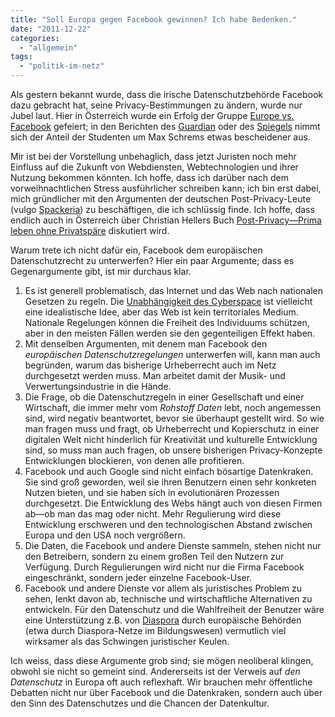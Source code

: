 ```yaml
---
title: "Soll Europa gegen Facebook gewinnen? Ich habe Bedenken."
date: "2011-12-22"
categories: 
  - "allgemein"
tags: 
  - "politik-im-netz"
---
```


Als gestern bekannt wurde, dass die irische Datenschutzbehörde Facebook dazu gebracht hat, seine Privacy-Bestimmungen zu ändern, wurde nur Jubel laut. Hier in Österreich wurde ein Erfolg der Gruppe [Europe vs. Facebook](http://europe-v-facebook.org/EN/en.html "europe-v-facebook.org | EUROPE versus FACEBOOK") gefeiert; in den Berichten des [Guardian](http://www.guardian.co.uk/technology/2011/dec/21/facebook-advertising-data "Facebook told to stop indefinitely holding users' advertising data | Technology | guardian.co.uk") oder des [Spiegels](http://www.spiegel.de/netzwelt/netzpolitik/0,1518,805121,00.html "Soziales Netzwerk: Irischer Datenschützer verteidigt Facebooks Klarnamenzwang - SPIEGEL ONLINE - Nachrichten - Netzwelt") nimmt sich der Anteil der Studenten um Max Schrems etwas bescheidener aus.

Mir ist bei der Vorstellung unbehaglich, dass jetzt Juristen noch mehr Einfluss auf die Zukunft von Webdiensten, Webtechnologien und ihrer Nutzung bekommen könnten. Ich hoffe, dass ich darüber nach dem vorweihnachtlichen Stress ausführlicher schreiben kann; ich bin erst dabei, mich gründlicher mit den Argumenten der deutschen Post-Privacy-Leute (vulgo [Spackeria](http://blog.spackeria.org/ "Die datenschutzkritische Spackeria | Vereinigung der post-privacy Spackessen und Spackos.")) zu beschäftigen, die ich schlüssig finde. Ich hoffe, dass endlich auch in Österreich über Christian Hellers Buch [Post-Privacy—Prima leben ohne Privatspäre](http://www.chbeck.de/productview.aspx?product=8550518 "Post-Privacy | Heller, Christian | Verlag C.H.Beck Literatur - Sachbuch - Wissenschaft") diskutiert wird.

Warum trete ich nicht dafür ein, Facebook dem europäischen Datenschutzrecht zu unterwerfen? Hier ein paar Argumente; dass es Gegenargumente gibt, ist mir durchaus klar.

1. Es ist generell problematisch, das Internet und das Web nach nationalen Gesetzen zu regeln. Die [Unabhängigkeit des Cyberspace](https://projects.eff.org/~barlow/Declaration-Final.html "A Declaration of the Independence of Cyberspace") ist vielleicht eine idealistische Idee, aber das Web ist kein territoriales Medium. Nationale Regelungen können die Freiheit des Individuums schützen, aber in den meisten Fällen werden sie den gegenteiligen Effekt haben.
2. Mit denselben Argumenten, mit denem man Facebook den _europäischen Datenschutzregelungen_ unterwerfen will, kann man auch begründen, warum das bisherige Urheberrecht auch im Netz durchgesetzt werden muss. Man arbeitet damit der Musik- und Verwertungsindustrie in die Hände.
3. Die Frage, ob die Datenschutzregeln in einer Gesellschaft und einer Wirtschaft, die immer mehr vom _Rohstoff Daten_ lebt, noch angemessen sind, wird negativ beantwortet, bevor sie überhaupt gestellt wird. So wie man fragen muss und fragt, ob Urheberrecht und Kopierschutz in einer digitalen Welt nicht hinderlich für Kreativität und kulturelle Entwicklung sind, so muss man auch fragen, ob unsere bisherigen Privacy-Konzepte Entwicklungen blockieren, von denen alle profitieren.
4. Facebook und auch Google sind nicht einfach bösartige Datenkraken. Sie sind groß geworden, weil sie ihren Benutzern einen sehr konkreten Nutzen bieten, und sie haben sich in evolutionären Prozessen durchgesetzt. Die Entwicklung des Webs hängt auch von diesen Firmen ab—ob man das mag oder nicht. Mehr Regulierung wird diese Entwicklung erschweren und den technologischen Abstand zwischen Europa und den USA noch vergrößern.
5. Die Daten, die Facebook und andere Dienste sammeln, stehen nicht nur den Betreibern, sondern zu einem großen Teil den Nutzern zur Verfügung. Durch Regulierungen wird nicht nur die Firma Facebook eingeschränkt, sondern jeder einzelne Facebook-User.
6. Facebook und andere Dienste vor allem als juristisches Problem zu sehen, lenkt davon ab, technische und wirtschaftliche Alternativen zu entwickeln. Für den Datenschutz und die Wahlfreiheit der Benutzer wäre eine Unterstützung z.B. von [Diaspora](https://joindiaspora.com/ "DIASPORA* ALPHA") durch europäische Behörden (etwa durch Diaspora-Netze im Bildungswesen) vermutlich viel wirksamer als das Schwingen juristischer Keulen.

Ich weiss, dass diese Argumente grob sind; sie mögen neoliberal klingen, obwohl sie nicht so gemeint sind. Andererseits ist der Verweis auf _den Datenschutz_ in Europa oft auch reflexhaft. Wir brauchen mehr öffentliche Debatten nicht nur über Facebook und die Datenkraken, sondern auch über den Sinn des Datenschutzes und die Chancen der Datenkultur.
